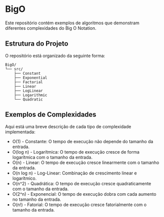 # BigO

Este repositório contém exemplos de algoritmos que demonstram diferentes complexidades do Big O Notation.

## Estrutura do Projeto

O repositório está organizado da seguinte forma:

```plaintext
BigO/
└── src/
    ├── Constant
    ├── Exponential
    ├── Factorial
    ├── Linear
    ├── LogLinear
    ├── Logarithmic
    └── Quadratic
```

## Exemplos de Complexidades

Aqui está uma breve descrição de cada tipo de complexidade implementada:

- O(1) - Constante: O tempo de execução não depende do tamanho da entrada.
- O(log n) - Logarítmica: O tempo de execução cresce de forma logarítmica com o tamanho da entrada.
- O(n) - Linear: O tempo de execução cresce linearmente com o tamanho da entrada.
- O(n log n) - Log-Linear: Combinação de crescimento linear e logarítmico.
- O(n^2) - Quadrática: O tempo de execução cresce quadraticamente com o tamanho da entrada.
- O(2^n) - Exponencial: O tempo de execução dobra com cada aumento no tamanho da entrada.
- O(n!) - Fatorial: O tempo de execução cresce fatorialmente com o tamanho da entrada.
